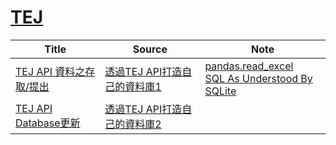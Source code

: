 # [TEJ](https://api.tej.com.tw)
|Title|Source|Note|
|---|---|---|
|[TEJ API 資料之存取/提出](https://github.com/thezu-twt/TEJ/blob/main/TEJAPI_DataAcces.ipynb)|[透過TEJ API打造自己的資料庫1](https://medium.com/tej-api-金融資料分析/新手上路-一-透過tej-api打造自己的資料庫-acd5ce3b04d8)|[pandas.read_excel](https://pandas.pydata.org/pandas-docs/stable/reference/api/pandas.read_excel.html)<br>[SQL As Understood By SQLite](https://www.sqlite.org/lang.html)|
|[TEJ API Database更新](https://github.com/thezu-twt/TEJ/blob/main/TEJAPI_Database.ipynb)|[透過TEJ API打造自己的資料庫2](https://medium.com/tej-api-金融資料分析/新手上路-二-透過tej-api打造自己的資料庫-390e610293b4)||
